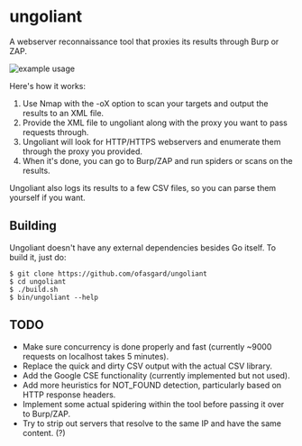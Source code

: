 # ungoliant

A webserver reconnaissance tool that proxies its results through Burp or ZAP.

![example usage](https://user-images.githubusercontent.com/19550999/75889472-e3afbc00-5e24-11ea-9d61-b8db8b8f5add.png)

Here's how it works:

1. Use Nmap with the -oX option to scan your targets and output the results to an XML file.
2. Provide the XML file to ungoliant along with the proxy you want to pass requests through.
3. Ungoliant will look for HTTP/HTTPS webservers and enumerate them through the proxy you provided.
4. When it's done, you can go to Burp/ZAP and run spiders or scans on the results.

Ungoliant also logs its results to a few CSV files, so you can parse them yourself if you want.

## Building

Ungoliant doesn't have any external dependencies besides Go itself. To build it, just do:

```shell
$ git clone https://github.com/ofasgard/ungoliant
$ cd ungoliant
$ ./build.sh
$ bin/ungoliant --help
```

## TODO

- Make sure concurrency is done properly and fast (currently ~9000 requests on localhost takes 5 minutes).
- Replace the quick and dirty CSV output with the actual CSV library.
- Add the Google CSE functionality (currently implemented but not used).
- Add more heuristics for NOT_FOUND detection, particularly based on HTTP response headers.
- Implement some actual spidering within the tool before passing it over to Burp/ZAP.
- Try to strip out servers that resolve to the same IP and have the same content. (?)

